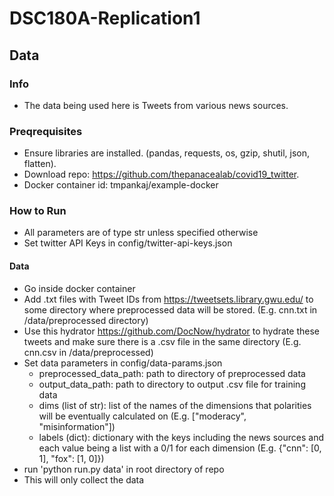 # DSC180A-Replication1

## Data
### Info
* The data being used here is Tweets from various news sources.
### Preqrequisites
* Ensure libraries are installed. (pandas, requests, os, gzip, shutil, json, flatten).
* Download repo: https://github.com/thepanacealab/covid19_twitter.
* Docker container id: tmpankaj/example-docker
### How to Run
* All parameters are of type str unless specified otherwise
* Set twitter API Keys in config/twitter-api-keys.json
#### Data 
* Go inside docker container
* Add .txt files with Tweet IDs from https://tweetsets.library.gwu.edu/ to some directory where preprocessed data will be stored. (E.g. cnn.txt in /data/preprocessed directory)
* Use this hydrator https://github.com/DocNow/hydrator to hydrate these tweets and make sure there is a .csv file in the same directory (E.g. cnn.csv in /data/preprocessed)
* Set data parameters in config/data-params.json
   * preprocessed_data_path: path to directory of preprocessed data
   * output_data_path: path to directory to output .csv file for training data
   * dims (list of str): list of the names of the dimensions that polarities will be eventually calculated on (E.g. ["moderacy", "misinformation"])
   * labels (dict): dictionary with the keys including the news sources and each value being a list with a 0/1 for each dimension (E.g. {"cnn": [0, 1], "fox": [1, 0]})
* run 'python run.py data' in root directory of repo
* This will only collect the data


